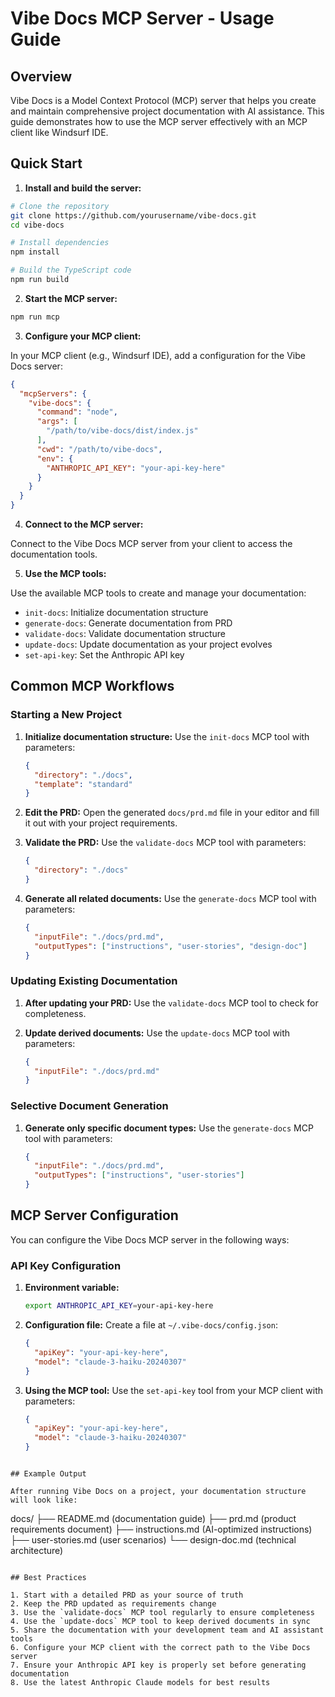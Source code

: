 # Vibe Docs MCP Server - Usage Guide

## Overview

Vibe Docs is a Model Context Protocol (MCP) server that helps you create and maintain comprehensive project documentation with AI assistance. This guide demonstrates how to use the MCP server effectively with an MCP client like Windsurf IDE.

## Quick Start

1. **Install and build the server:**

```bash
# Clone the repository
git clone https://github.com/yourusername/vibe-docs.git
cd vibe-docs

# Install dependencies
npm install

# Build the TypeScript code
npm run build
```

2. **Start the MCP server:**

```bash
npm run mcp
```

3. **Configure your MCP client:**

In your MCP client (e.g., Windsurf IDE), add a configuration for the Vibe Docs server:

```json
{
  "mcpServers": {
    "vibe-docs": {
      "command": "node",
      "args": [
        "/path/to/vibe-docs/dist/index.js"
      ],
      "cwd": "/path/to/vibe-docs",
      "env": {
        "ANTHROPIC_API_KEY": "your-api-key-here"
      }
    }
  }
}
```

4. **Connect to the MCP server:**

Connect to the Vibe Docs MCP server from your client to access the documentation tools.

5. **Use the MCP tools:**

Use the available MCP tools to create and manage your documentation:
- `init-docs`: Initialize documentation structure
- `generate-docs`: Generate documentation from PRD
- `validate-docs`: Validate documentation structure
- `update-docs`: Update documentation as your project evolves
- `set-api-key`: Set the Anthropic API key

## Common MCP Workflows

### Starting a New Project

1. **Initialize documentation structure:**
   Use the `init-docs` MCP tool with parameters:
   ```json
   {
     "directory": "./docs",
     "template": "standard"
   }
   ```

2. **Edit the PRD:**
   Open the generated `docs/prd.md` file in your editor and fill it out with your project requirements.

3. **Validate the PRD:**
   Use the `validate-docs` MCP tool with parameters:
   ```json
   {
     "directory": "./docs"
   }
   ```

4. **Generate all related documents:**
   Use the `generate-docs` MCP tool with parameters:
   ```json
   {
     "inputFile": "./docs/prd.md",
     "outputTypes": ["instructions", "user-stories", "design-doc"]
   }
   ```

### Updating Existing Documentation

1. **After updating your PRD:**
   Use the `validate-docs` MCP tool to check for completeness.

2. **Update derived documents:**
   Use the `update-docs` MCP tool with parameters:
   ```json
   {
     "inputFile": "./docs/prd.md"
   }
   ```

### Selective Document Generation

1. **Generate only specific document types:**
   Use the `generate-docs` MCP tool with parameters:
   ```json
   {
     "inputFile": "./docs/prd.md",
     "outputTypes": ["instructions", "user-stories"]
   }
   ```

## MCP Server Configuration

You can configure the Vibe Docs MCP server in the following ways:

### API Key Configuration

1. **Environment variable:**
   ```bash
   export ANTHROPIC_API_KEY=your-api-key-here
   ```

2. **Configuration file:**
   Create a file at `~/.vibe-docs/config.json`:
   ```json
   {
     "apiKey": "your-api-key-here",
     "model": "claude-3-haiku-20240307"
   }
   ```

3. **Using the MCP tool:**
   Use the `set-api-key` tool from your MCP client with parameters:
   ```json
   {
     "apiKey": "your-api-key-here",
     "model": "claude-3-haiku-20240307"
   }
   ```
```

## Example Output

After running Vibe Docs on a project, your documentation structure will look like:

```
docs/
├── README.md (documentation guide)
├── prd.md (product requirements document)
├── instructions.md (AI-optimized instructions)
├── user-stories.md (user scenarios)
└── design-doc.md (technical architecture)
```

## Best Practices

1. Start with a detailed PRD as your source of truth
2. Keep the PRD updated as requirements change
3. Use the `validate-docs` MCP tool regularly to ensure completeness
4. Use the `update-docs` MCP tool to keep derived documents in sync
5. Share the documentation with your development team and AI assistant tools
6. Configure your MCP client with the correct path to the Vibe Docs server
7. Ensure your Anthropic API key is properly set before generating documentation
8. Use the latest Anthropic Claude models for best results